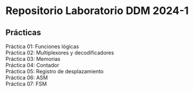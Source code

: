 # Repositorio Laboratorio DDM 2024-1

## Prácticas

Práctica 01: Funciones lógicas \
Práctica 02: Multiplexores y decodificadores \
Práctica 03: Memorias \
Práctica 04: Contador \
Práctica 05: Registro de desplazamiento \
Práctica 06: ASM \
Práctica 07: FSM
